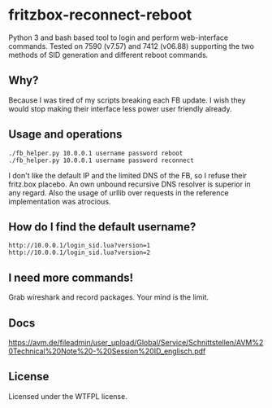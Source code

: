 # fritzbox-reconnect-reboot
Python 3 and bash based tool to login and perform web-interface commands. Tested on 7590 (v7.57) and 7412 (v06.88) supporting the two methods of SID generation and different reboot commands.

## Why?
Because I was tired of my scripts breaking each FB update. I wish they would stop making their interface less power user friendly already.

## Usage and operations
```
./fb_helper.py 10.0.0.1 username password reboot
./fb_helper.py 10.0.0.1 username password reconnect
```
I don't like the default IP and the limited DNS of the FB, so I refuse their fritz.box placebo. An own unbound recursive DNS resolver is superior in any regard. Also the usage of urllib over requests in the reference implementation was atrocious.

## How do I find the default username?
```
http://10.0.0.1/login_sid.lua?version=1
http://10.0.0.1/login_sid.lua?version=2
```

## I need more commands!
Grab wireshark and record packages. Your mind is the limit.

## Docs  
https://avm.de/fileadmin/user_upload/Global/Service/Schnittstellen/AVM%20Technical%20Note%20-%20Session%20ID_englisch.pdf  

## License
Licensed under the WTFPL license.
